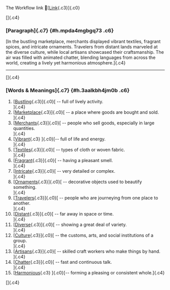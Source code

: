The Workflow link
👏[[Link](https://www.google.com/url?q=http://www.google.com&sa=D&source=editors&ust=1756722410184787&usg=AOvVaw2uyVd_3hSAWWNecmBWGexK){.c3}]{.c0}

[]{.c4}

### [Paragraph]{.c7} {#h.mpda4mgbgq73 .c6}

[In the bustling marketplace, merchants displayed vibrant textiles,
fragrant spices, and intricate ornaments. Travelers from distant lands
marveled at the diverse culture, while local artisans showcased their
craftsmanship. The air was filled with animated chatter, blending
languages from across the world, creating a lively yet harmonious
atmosphere.]{.c4}

------------------------------------------------------------------------

[]{.c4}

### [Words & Meanings]{.c7} {#h.3aalkbh4jm0b .c6}

1.  [[Bustling](https://www.google.com/url?q=http://www.google.com&sa=D&source=editors&ust=1756722410186454&usg=AOvVaw0XLVP1F_c2fY4vWGa9EJ7u){.c3}]{.c0}[ --
    full of lively activity.\
    ]{.c4}
2.  [[Marketplace](https://www.google.com/url?q=http://www.google.com&sa=D&source=editors&ust=1756722410186767&usg=AOvVaw1lOU28aa66mc6DVDtSf5JL){.c3}]{.c0}[ --
    a place where goods are bought and sold.\
    ]{.c4}
3.  [[Merchants](https://www.google.com/url?q=http://www.google.com&sa=D&source=editors&ust=1756722410187040&usg=AOvVaw35TyLrvgbNetXSyAhyDZlf){.c3}]{.c0}[ --
    people who sell goods, especially in large quantities.\
    ]{.c4}
4.  [[Vibrant](https://www.google.com/url?q=http://www.google.com&sa=D&source=editors&ust=1756722410187430&usg=AOvVaw3YcvbamsKrMUgokyEwS_qO){.c3}
    ]{.c0}[-- full of life and energy.\
    ]{.c4}
5.  [[Textiles](https://www.google.com/url?q=http://www.google.com&sa=D&source=editors&ust=1756722410187798&usg=AOvVaw1KM7TValgV5R_DcsVp3fqJ){.c3}]{.c0}[ --
    types of cloth or woven fabric.\
    ]{.c4}
6.  [[Fragrant](https://www.google.com/url?q=http://www.google.com&sa=D&source=editors&ust=1756722410188027&usg=AOvVaw2CZR8OF6hFUZdc4Njkcxsd){.c3}]{.c0}[ --
    having a pleasant smell.\
    ]{.c4}
7.  [[Intricate](https://www.google.com/url?q=http://www.google.com&sa=D&source=editors&ust=1756722410188280&usg=AOvVaw1EEy_qi6OWbdkulRDBKUrK){.c3}]{.c0}[ --
    very detailed or complex.\
    ]{.c4}
8.  [[Ornaments](https://www.google.com/url?q=http://www.google.com&sa=D&source=editors&ust=1756722410188572&usg=AOvVaw1-0Qfigvx6vQtamYwl6RPT){.c3}]{.c0}[ --
    decorative objects used to beautify something.\
    ]{.c4}
9.  [[Travelers](https://www.google.com/url?q=http://www.google.com&sa=D&source=editors&ust=1756722410188824&usg=AOvVaw3IjMHkyv3vqxKnNAityhVt){.c3}]{.c0}[ --
    people who are journeying from one place to another.\
    ]{.c4}
10. [[Distant](https://www.google.com/url?q=http://www.google.com&sa=D&source=editors&ust=1756722410189072&usg=AOvVaw2E_pz8Y8oEhanpBLXYyEXH){.c3}]{.c0}[ --
    far away in space or time.\
    ]{.c4}
11. [[Diverse](https://www.google.com/url?q=http://www.google.com&sa=D&source=editors&ust=1756722410189268&usg=AOvVaw3Lf5S4p8Uwt78nWbAuDBOP){.c3}]{.c0}[ --
    showing a great deal of variety.\
    ]{.c4}
12. [[Culture](https://www.google.com/url?q=http://www.google.com&sa=D&source=editors&ust=1756722410189610&usg=AOvVaw2p0-wucrlwVXQLYj3BLiGm){.c3}]{.c0}[ --
    the customs, arts, and social institutions of a group.\
    ]{.c4}
13. [[Artisans](https://www.google.com/url?q=http://www.google.com&sa=D&source=editors&ust=1756722410190039&usg=AOvVaw0PN-t5khnderpwVg1ILJjh){.c3}]{.c0}[ --
    skilled craft workers who make things by hand.\
    ]{.c4}
14. [[Chatter](https://www.google.com/url?q=http://www.google.com&sa=D&source=editors&ust=1756722410190313&usg=AOvVaw1GIj-RvfRdiPQFFRLIguOb){.c3}]{.c0}[ --
    fast and continuous talk.\
    ]{.c4}
15. [[Harmonious](https://www.google.com/url?q=http://www.google.com&sa=D&source=editors&ust=1756722410190592&usg=AOvVaw3-cKsBK-SKL37ldO7iNRuX){.c3}
    ]{.c0}[-- forming a pleasing or consistent whole.]{.c4}

[]{.c4}
